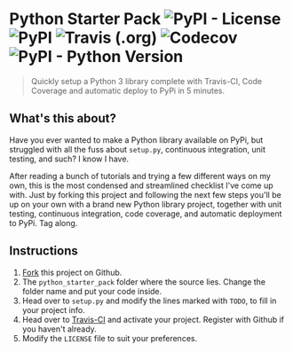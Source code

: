 # Python Starter Pack <img alt="PyPI - License" src="https://img.shields.io/pypi/l/python-starter-pack.svg"> <img alt="PyPI" src="https://img.shields.io/pypi/v/python-starter-pack.svg"> <img alt="Travis (.org)" src="https://img.shields.io/travis/apiad/python-starter-pack/master.svg"> <img alt="Codecov" src="https://img.shields.io/codecov/c/github/apiad/python-starter-pack.svg"> <img alt="PyPI - Python Version" src="https://img.shields.io/pypi/pyversions/python-starter-pack.svg">

> Quickly setup a Python 3 library complete with Travis-CI, Code Coverage and automatic deploy to PyPi in 5 minutes.

## What's this about?

Have you ever wanted to make a Python library available on PyPi, but struggled with all the fuss about `setup.py`, continuous integration, unit testing, and such? I know I have.

After reading a bunch of tutorials and trying a few different ways on my own, this is the most condensed and streamlined checklist I've come up with. Just by forking this project and following the next few steps you'll be up on your own with a brand new Python library project, together with unit testing, continuous integration, code coverage, and automatic deployment to PyPi. Tag along.

## Instructions

1. [Fork](https://github.com/apiad/python-starter-pack) this project on Github.
2. The `python_starter_pack` folder where the source lies. Change the folder name and put your code inside.
3. Head over to `setup.py` and modify the lines marked with `TODO`, to fill in your project info.
4. Head over to [Travis-CI](https://travis-ci.org) and activate your project. Register with Github if you haven't already.
5. Modify the `LICENSE` file to suit your preferences.
